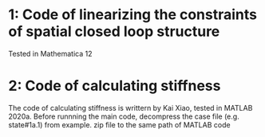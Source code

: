 # 1: Code of linearizing the constraints of spatial closed loop structure
Tested in Mathematica 12
# 2: Code of calculating stiffness
The code of calculating stiffness is writtern by Kai Xiao, tested in MATLAB 2020a. Before runnning the main code, decompress the case file (e.g. state#1a.1) from example. zip file to the same path of MATLAB code 
